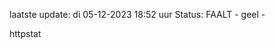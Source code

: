 laatste update: 
di 05-12-2023 18:52   uur 
Status: FAALT - geel - 
<div class="service Y">httpstat</div>